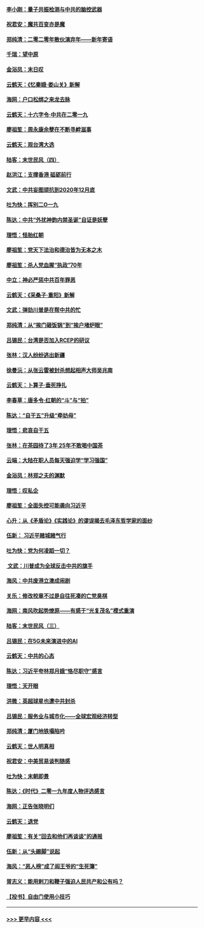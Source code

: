 #### [李小刚：量子共振检测与中共的脑控武器](../pages/nsc993/n11754518.md?t=12302133) 
#### [祝君安：魔共百变亦是魔](../pages/nsc993/n11754469.md?t=12302133) 
#### [郑纯清：二零二零年散伙演弃年——新年寄语](../pages/nsc993/n11754195.md?t=12302133) 
#### [千瑞：望中原](../pages/nsc993/n11754159.md?t=12302133) 
#### [金浴凤：末日叹](../pages/nsc993/n11752359.md?t=12302133) 
#### [云鹤天：《忆秦娥‧娄山关》新解](../pages/nsc993/n11752348.md?t=12302133) 
#### [海网：户口松绑之来龙去脉](../pages/nsc993/n11752328.md?t=12302133) 
#### [云鹤天：十六字令‧中共在二零一九](../pages/nsc993/n11752305.md?t=12302133) 
#### [廖祖笙：周永康余孽在不断寻衅滋事](../pages/nsc993/n11751013.md?t=12302133) 
#### [云鹤天：观台湾大选](../pages/nsc993/n11751007.md?t=12302133) 
#### [陆客：末世民风（四）](../pages/nsc993/n11749203.md?t=12302133) 
#### [赵洪江：支撑香港 砥砺前行](../pages/nsc993/n11748482.md?t=12302133) 
#### [文武：中共妄图顽抗到2020年12月底](../pages/nsc993/n11748446.md?t=12302133) 
#### [吐为快：挥别二O一九](../pages/nsc993/n11748411.md?t=12302133) 
#### [陈达：中共“外扰神韵内禁圣诞”自证是妖孽](../pages/nsc993/n11748226.md?t=12302133) 
#### [理悟：怪胎红朝](../pages/nsc993/n11748206.md?t=12302133) 
#### [廖祖笙：党天下法治和德治皆为无本之木](../pages/nsc993/n11748135.md?t=12302133) 
#### [廖祖笙：杀人党血腥“执政”70年](../pages/nsc993/n11745144.md?t=12302133) 
#### [中立：神必严惩中共百年罪恶](../pages/nsc993/n11744970.md?t=12302133) 
#### [云鹤天：《采桑子‧重阳》新解](../pages/nsc993/n11744948.md?t=12302133) 
#### [文武：弹劾川普是在帮中共的忙](../pages/nsc993/n11744758.md?t=12302133) 
#### [郑纯清：从“挨门砸饭锅”到“挨户堵炉眼”](../pages/nsc993/n11744745.md?t=12302133) 
#### [吕锡民：台湾是否加入RCEP的研议](../pages/nsc993/n11744701.md?t=12302133) 
#### [张林：汉人纷纷逃出新疆](../pages/nsc993/n11743530.md?t=12302133) 
#### [徐曼沅：从张云雷被封杀想起相声大师吴兆南](../pages/nsc993/n11741816.md?t=12302133) 
#### [云鹤天：卜算子‧垂死挣扎](../pages/nsc993/n11739956.md?t=12302133) 
#### [李春草：唐多令‧红朝的“斗”与“拍”](../pages/nsc993/n11739830.md?t=12302133) 
#### [陈达：“自干五”升级“牵妨母”](../pages/nsc993/n11739724.md?t=12302133) 
#### [理悟：悲哀自干五](../pages/nsc993/n11739547.md?t=12302133) 
#### [张林：在茶园待了3年 25年不敢喝中国茶](../pages/nsc993/n11739240.md?t=12302133) 
#### [云端：大陆在职人员每天强迫学“学习强国”](../pages/nsc993/n11738735.md?t=12302133) 
#### [金浴凤：林郑之夫的渊默](../pages/nsc993/n11737735.md?t=12302133) 
#### [理悟：叹私企](../pages/nsc993/n11737715.md?t=12302133) 
#### [廖祖笙：全面失控可能袭向习近平](../pages/nsc993/n11737704.md?t=12302133) 
#### [心升：从《矛盾论》《实践论》的谬误揭去毛泽东哲学家的面纱](../pages/nsc993/n11736962.md?t=12302133) 
#### [伍新： 习近平赌城赌气行](../pages/nsc993/n11736929.md?t=12302133) 
#### [吐为快：党为何凌蹈一切？](../pages/nsc993/n11736915.md?t=12302133) 
#### [ 文武：川普成为全球反击中共的旗手](../pages/nsc993/n11736882.md?t=12302133) 
#### [海风：中共废港立澳成闹剧](../pages/nsc993/n11735857.md?t=12302133) 
#### [关乐：修改校章不过是自往死凑的亡党臭棋](../pages/nsc993/n11735097.md?t=12302133) 
#### [海网：南风吹起势燎原——有感于“光复茂名”模式重演](../pages/nsc993/n11732308.md?t=12302133) 
#### [陆客：末世民风（三）](../pages/nsc993/n11732211.md?t=12302133) 
#### [吕锡民：在5G未来演进中的AI](../pages/nsc993/n11730010.md?t=12302133) 
#### [云鹤天：中共的心态](../pages/nsc993/n11729906.md?t=12302133) 
#### [陈达：习近平夸林郑月娥“恪尽职守”感言](../pages/nsc993/n11729881.md?t=12302133) 
#### [理悟：天开眼](../pages/nsc993/n11729699.md?t=12302133) 
#### [洪微：英超球星也遭中共封杀](../pages/nsc993/n11727243.md?t=12302133) 
#### [吕锡民：服务业与城市化——全球宏观经济转型](../pages/nsc993/n11725845.md?t=12302133) 
#### [郑纯清：厦门地铁塌陷吟](../pages/nsc993/n11725813.md?t=12302133) 
#### [云鹤天：世人明真相](../pages/nsc993/n11725621.md?t=12302133) 
#### [祝君安：中美贸易谈判随感](../pages/nsc993/n11725609.md?t=12302133) 
#### [吐为快：末朝即景](../pages/nsc993/n11723365.md?t=12302133) 
#### [陈达：《时代》二零一九年度人物评选感言](../pages/nsc993/n11723337.md?t=12302133) 
#### [海网：正告张晓明们](../pages/nsc993/n11723228.md?t=12302133) 
#### [云鹤天：退党](../pages/nsc993/n11723056.md?t=12302133) 
#### [廖祖笙：有关“回去和他们再谈谈”的通报](../pages/nsc993/n11722442.md?t=12302133) 
#### [伍新：从“头踢脚”说起](../pages/nsc993/n11722429.md?t=12302133) 
#### [海风：“恶人榜”成了阎王爷的“生死簿”](../pages/nsc993/n11722272.md?t=12302133) 
#### [胥志义：能用剌刀和鞭子强迫人民共产和公有吗？](../pages/nsc993/n11720569.md?t=12302133) 
#### [【投书】自由门使用小技巧](../pages/nsc993/n11720180.md?t=12302133) 

----
#### [ >>> 更早内容 <<< ](../indexes/nsc993-earlier.md)
